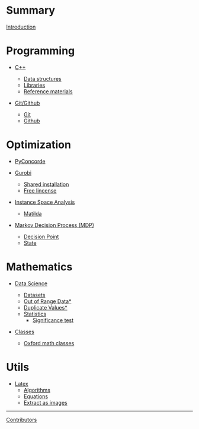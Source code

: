 # Summary

[Introduction]()

# Programming

- [C++](c++/Common-errors.md)
  - [Data structures](c++/Data-structures.md)
  - [Libraries](c++/Libraries.md)
  - [Reference materials](c++/Cpp-reference-materials.md)

- [Git/Github](./git-github/git-github.md)
  - [Git](./git-github/Git.md)
  - [Github](./git-github/Github.md)

# Optimization

- [PyConcorde](./concorde/Pyconcorde.md)

- [Gurobi](./gurobi/gurobi.md)
  - [Shared installation](./gurobi/Shared-installation.md)
  - [Free lincense](./gurobi/Free-license.md)

- [Instance Space Analysis]()
  - [Matilda](./instance-space-analysis/Matilda.md)

- [Markov Decision Process (MDP)]()
  - [Decision Point](./mdp/decision-point.md)
  - [State](./mdp/state.md)

# Mathematics

- [Data Science](./data-science/Chapter.md)
  - [Datasets](./data-science/datasets/datasets.md)
  - [Out of Range Data*](./data-science/out_of_range_data.md)
  - [Duplicate Values*](./data-science/duplicate-values.md)
  - [Statistics](data-science/statistics/statistics.md)
    - [Significance test](data-science/statistics/Significance-test.md)

- [Classes](./mathematics/mathematics.md)
  - [Oxford math classes](./mathematics/oxford-math.md)

# Utils

- [Latex](./latex/latex.md)
  - [Algorithms](./latex/Algorithms.md)
  - [Equations](./latex/Equations.md)
  - [Extract as images](./latex/Extract-as-images.md)

---

[Contributors]()
